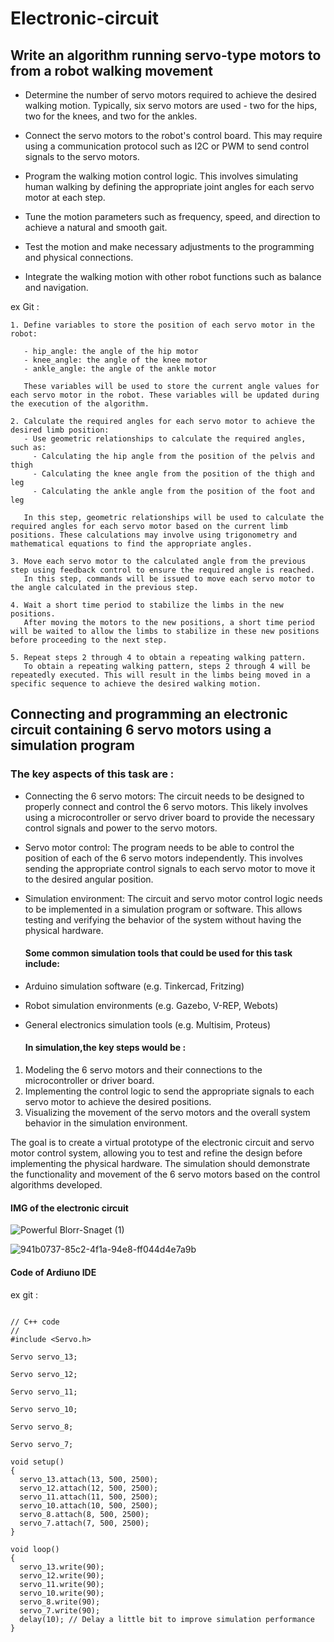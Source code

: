 # Electronic-circuit
## Write an algorithm running servo-type motors to from a robot walking movement 



* Determine the number of servo motors required to achieve the desired walking motion. Typically, six servo motors are used - two for the hips, two for the knees, and two for the ankles.

* Connect the servo motors to the robot's control board. This may require using a communication protocol such as I2C or PWM to send control signals to the servo motors.

* Program the walking motion control logic. This involves simulating human walking by defining the appropriate joint angles for each servo motor at each step.

* Tune the motion parameters such as frequency, speed, and direction to achieve a natural and smooth gait.

* Test the motion and make necessary adjustments to the programming and physical connections.

* Integrate the walking motion with other robot functions such as balance and navigation.

ex Git : 

```
1. Define variables to store the position of each servo motor in the robot:

   - hip_angle: the angle of the hip motor
   - knee_angle: the angle of the knee motor
   - ankle_angle: the angle of the ankle motor

   These variables will be used to store the current angle values for each servo motor in the robot. These variables will be updated during the execution of the algorithm.

2. Calculate the required angles for each servo motor to achieve the desired limb position:
   - Use geometric relationships to calculate the required angles, such as:
     - Calculating the hip angle from the position of the pelvis and thigh
     - Calculating the knee angle from the position of the thigh and leg
     - Calculating the ankle angle from the position of the foot and leg

   In this step, geometric relationships will be used to calculate the required angles for each servo motor based on the current limb positions. These calculations may involve using trigonometry and mathematical equations to find the appropriate angles.

3. Move each servo motor to the calculated angle from the previous step using feedback control to ensure the required angle is reached.
   In this step, commands will be issued to move each servo motor to the angle calculated in the previous step.

4. Wait a short time period to stabilize the limbs in the new positions.
   After moving the motors to the new positions, a short time period will be waited to allow the limbs to stabilize in these new positions before proceeding to the next step.

5. Repeat steps 2 through 4 to obtain a repeating walking pattern.
   To obtain a repeating walking pattern, steps 2 through 4 will be repeatedly executed. This will result in the limbs being moved in a specific sequence to achieve the desired walking motion.
```
## Connecting and programming an electronic circuit containing 6 servo motors using a simulation program

### The key aspects of this task are :

* Connecting the 6 servo motors: The circuit needs to be designed to properly connect and control the 6 servo motors. This likely involves using a microcontroller or servo driver board to provide the necessary control signals and power to the servo motors.

* Servo motor control: The program needs to be able to control the position of each of the 6 servo motors independently. This involves sending the appropriate control signals to each servo motor to move it to the desired angular position.

* Simulation environment: The circuit and servo motor control logic needs to be implemented in a simulation program or software. This allows testing and verifying the behavior of the system without having the physical hardware.


  #### Some common simulation tools that could be used for this task include:

 * Arduino simulation software (e.g. Tinkercad, Fritzing)
* Robot simulation environments (e.g. Gazebo, V-REP, Webots)
* General electronics simulation tools (e.g. Multisim, Proteus)

  #### In simulation,the key steps would be :
1. Modeling the 6 servo motors and their connections to the microcontroller or driver board.
2. Implementing the control logic to send the appropriate signals to each servo motor to achieve the desired positions.
3. Visualizing the movement of the servo motors and the overall system behavior in the simulation environment.

The goal is to create a virtual prototype of the electronic circuit and servo motor control system, allowing you to test and refine the design before implementing the physical hardware. The simulation should demonstrate the functionality and movement of the 6 servo motors based on the control algorithms developed.

#### IMG of the electronic circuit

![Powerful Blorr-Snaget (1)](https://github.com/Rana-Ibrahim4/Electronic-circuit/assets/173770938/6ef54ac6-621a-4ec3-b9c8-0024c135c1fe)


![941b0737-85c2-4f1a-94e8-ff044d4e7a9b](https://github.com/Rana-Ibrahim4/Electronic-circuit/assets/173770938/c25c9980-dd5e-44a4-b52d-0f10a5a659b2)

#### Code of Ardiuno IDE

ex git :

```

// C++ code
//
#include <Servo.h>

Servo servo_13;

Servo servo_12;

Servo servo_11;

Servo servo_10;

Servo servo_8;

Servo servo_7;

void setup()
{
  servo_13.attach(13, 500, 2500);
  servo_12.attach(12, 500, 2500);
  servo_11.attach(11, 500, 2500);
  servo_10.attach(10, 500, 2500);
  servo_8.attach(8, 500, 2500);
  servo_7.attach(7, 500, 2500);
}

void loop()
{
  servo_13.write(90);
  servo_12.write(90);
  servo_11.write(90);
  servo_10.write(90);
  servo_8.write(90);
  servo_7.write(90);
  delay(10); // Delay a little bit to improve simulation performance
}

```


